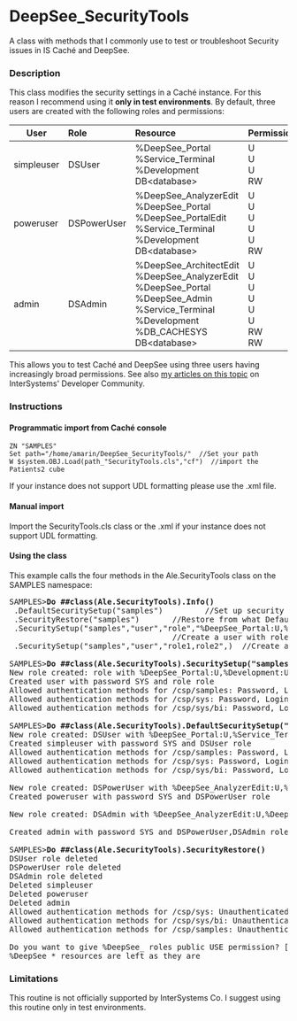# DeepSee_SecurityTools
A class with methods that I commonly use to test or troubleshoot Security issues in IS Caché and DeepSee.

### Description
This class modifies the security settings in a Caché instance. For this reason I recommend using it **only in test environments**. By default, three users are created with the following roles and permissions:  

| User        | Role        | Resource  | Permission   |
| ----------- |:----------- | :-------- | :----------- |
| simpleuser  | DSUser      | %DeepSee_Portal<br>%Service_Terminal<br>%Development<br>DB&lt;database> | U<br>U<br>U<br>RW |
| poweruser   | DSPowerUser | %DeepSee_AnalyzerEdit<br>%DeepSee_Portal<br>%DeepSee_PortalEdit<br>%Service_Terminal<br>%Development<br>DB&lt;database> | U<br>U<br>U<br>U<br>U<br>RW |
| admin       | DSAdmin     | %DeepSee_ArchitectEdit<br>%DeepSee_AnalyzerEdit<br>%DeepSee_Portal<br>%DeepSee_Admin<br>%Service_Terminal<br>%Development<br>%DB_CACHESYS<br>DB&lt;database> | U<br>U<br>U<br>U<br>U<br>U<br>RW<br>RW |

This allows you to test Caché and DeepSee using three users having increasingly broad permissions. See also [my articles on this topic](https://community.intersystems.com/post/deepsee-setting-security-part-1-5) on InterSystems' Developer Community.


<!--
### Content

![Alt Text](https://github.com/aless80/DeepSee_SecurityTools/blob/master/img/.png)           
-->

### Instructions
#### Programmatic import from Caché console
```
ZN "SAMPLES"
Set path="/home/amarin/DeepSee_SecurityTools/"  //Set your path
W $system.OBJ.Load(path_"SecurityTools.cls","cf")  //import the Patients2 cube
```
If your instance does not support UDL formatting please use the .xml file.

#### Manual import
Import the SecurityTools.cls class or the .xml if your instance does not support UDL formatting. 

#### Using the class
This example calls the four methods in the Ale.SecurityTools class on the SAMPLES namespace: 

<pre>
SAMPLES><b>Do ##class(Ale.SecurityTools).Info()</b>
 .DefaultSecuritySetup("samples")         //Set up security on namepsace
 .SecurityRestore("samples")       //Restore from what DefaultSecuritySetup did
 .SecuritySetup("samples","user","role","%DeepSee_Portal:U,%Development:U")
                                   //Create a user with role and resources. You can omit user to create a role
 .SecuritySetup("samples","user","role1,role2",)  //Create a user with two existing roles

SAMPLES><b>Do ##class(Ale.SecurityTools).SecuritySetup("samples","user","role","%DeepSee_Portal:U,%Development:U")</b>
New role created: role with %DeepSee_Portal:U,%Development:U
Created user with password SYS and role role
Allowed authentication methods for /csp/samples: Password, Login Cookie
Allowed authentication methods for /csp/sys: Password, Login Cookie
Allowed authentication methods for /csp/sys/bi: Password, Login Cookie

SAMPLES><b>Do ##class(Ale.SecurityTools).DefaultSecuritySetup("SAMPLES")</b>
New role created: DSUser with %DeepSee_Portal:U,%Service_Terminal:U,%Development:U,%DB_SAMPLES:RW
Created simpleuser with password SYS and DSUser role
Allowed authentication methods for /csp/samples: Password, Login Cookie
Allowed authentication methods for /csp/sys: Password, Login Cookie
Allowed authentication methods for /csp/sys/bi: Password, Login Cookie

New role created: DSPowerUser with %DeepSee_AnalyzerEdit:U,%DeepSee_Portal:U,%DeepSee_PortalEdit:U,%Service_Terminal:U,%Development:U,%DB_SAMPLES:RW
Created poweruser with password SYS and DSPowerUser role

New role created: DSAdmin with %DeepSee_AnalyzerEdit:U,%DeepSee_Portal:U,%DeepSee_PortalEdit:U,%Service_Terminal:U,%Development:U,%DB_SAMPLES:RW

Created admin with password SYS and DSPowerUser,DSAdmin roles

SAMPLES><b>Do ##class(Ale.SecurityTools).SecurityRestore()</b>
DSUser role deleted
DSPowerUser role deleted
DSAdmin role deleted
Deleted simpleuser
Deleted poweruser
Deleted admin
Allowed authentication methods for /csp/sys: Unauthenticated
Allowed authentication methods for /csp/sys/bi: Unauthenticated
Allowed authentication methods for /csp/samples: Unauthenticated

Do you want to give %DeepSee_ roles public USE permission? [N] 
%DeepSee_* resources are left as they are
</pre>

### Limitations

This routine is not officially supported by InterSystems Co. I suggest using this routine only in test environments.
